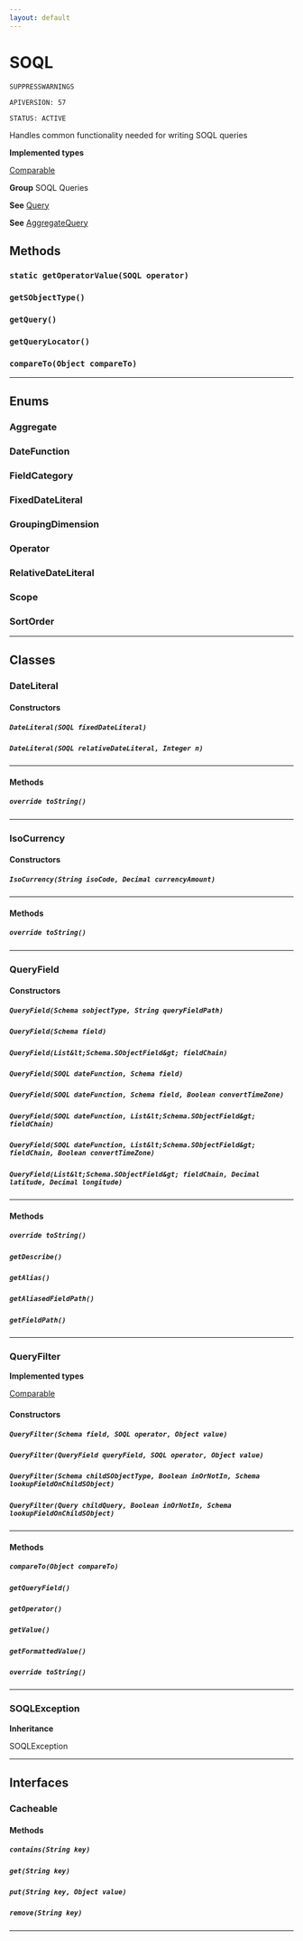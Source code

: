 ```yaml
---
layout: default
---
```

# SOQL

`SUPPRESSWARNINGS`

`APIVERSION: 57`

`STATUS: ACTIVE`

Handles common functionality needed for writing SOQL queries


**Implemented types**

[Comparable](Comparable)


**Group** SOQL Queries


**See** [Query](./Query.md)


**See** [AggregateQuery](./AggregateQuery.md)

## Methods
### `static getOperatorValue(SOQL operator)`
### `getSObjectType()`
### `getQuery()`
### `getQueryLocator()`
### `compareTo(Object compareTo)`
---
## Enums
### Aggregate

### DateFunction

### FieldCategory

### FixedDateLiteral

### GroupingDimension

### Operator

### RelativeDateLiteral

### Scope

### SortOrder

---
## Classes
### DateLiteral
#### Constructors
##### `DateLiteral(SOQL fixedDateLiteral)`
##### `DateLiteral(SOQL relativeDateLiteral, Integer n)`
---
#### Methods
##### `override toString()`
---

### IsoCurrency
#### Constructors
##### `IsoCurrency(String isoCode, Decimal currencyAmount)`
---
#### Methods
##### `override toString()`
---

### QueryField
#### Constructors
##### `QueryField(Schema sobjectType, String queryFieldPath)`
##### `QueryField(Schema field)`
##### `QueryField(List&lt;Schema.SObjectField&gt; fieldChain)`
##### `QueryField(SOQL dateFunction, Schema field)`
##### `QueryField(SOQL dateFunction, Schema field, Boolean convertTimeZone)`
##### `QueryField(SOQL dateFunction, List&lt;Schema.SObjectField&gt; fieldChain)`
##### `QueryField(SOQL dateFunction, List&lt;Schema.SObjectField&gt; fieldChain, Boolean convertTimeZone)`
##### `QueryField(List&lt;Schema.SObjectField&gt; fieldChain, Decimal latitude, Decimal longitude)`
---
#### Methods
##### `override toString()`
##### `getDescribe()`
##### `getAlias()`
##### `getAliasedFieldPath()`
##### `getFieldPath()`
---

### QueryFilter

**Implemented types**

[Comparable](Comparable)

#### Constructors
##### `QueryFilter(Schema field, SOQL operator, Object value)`
##### `QueryFilter(QueryField queryField, SOQL operator, Object value)`
##### `QueryFilter(Schema childSObjectType, Boolean inOrNotIn, Schema lookupFieldOnChildSObject)`
##### `QueryFilter(Query childQuery, Boolean inOrNotIn, Schema lookupFieldOnChildSObject)`
---
#### Methods
##### `compareTo(Object compareTo)`
##### `getQueryField()`
##### `getOperator()`
##### `getValue()`
##### `getFormattedValue()`
##### `override toString()`
---

### SOQLException

**Inheritance**

SOQLException


---
## Interfaces
### Cacheable
#### Methods
##### `contains(String key)`
##### `get(String key)`
##### `put(String key, Object value)`
##### `remove(String key)`
---

